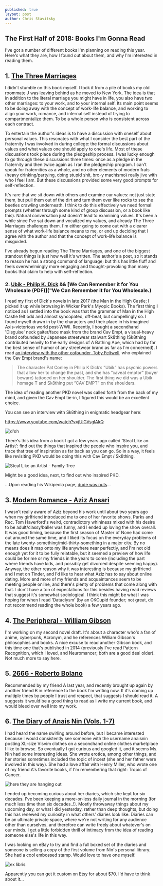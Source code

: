 ```yaml
---
published: true
layout: post
author: Chris Stavitsky
---
```

## The First Half of 2018: Books I'm Gonna Read

I've got a number of different books I'm planning on reading this year. Here's what they are, how I found out about them, and why I'm interested in reading them.

## 1. [The Three Marriages](https://www.amazon.com/Three-Marriages-Reimagining-Work-Relationship/dp/159448435X)

I didn't stumble on this book myself. I took it from a pile of books my old roommate J was leaving behind as he moved to New York. The idea is that in addition to the literal marriage you might have in life, you also have two other marriages: to your work, and to your internal self. Its main point seems to be doing away with the concept of work-life balance, and working to align your work, romance, and internal self instead of trying to compartmentalize them. To be a whole person who is consistent across each contract.

To entertain the author's ideas is to have a discussion with oneself about personal values. This resonates with what I consider the best part of the fraternity I was involved in during college: the formal discussions about values and what values one should apply to one's life. Most of these discussions took place during the pledgeship process. I was lucky enough to go through these discussions three times: once as a pledge in the fraternity and then twice again as I ran the pledgeship program. I can't speak for fraternities as a whole, and no other elements of modern frats (heavy drinking/partying, doing stupid shit, bro-y machismo) really jive with who I feel I am. But these discussions provided some very good prompts for self-reflection. 

It's rare that we sit down with others and examine our values: not just state them, but pull them out of the dirt and turn them over like rocks to see the beetles crawling underneath. I think to do this effectively we need formal prompts (whether through some kind of group discussion, or a book like this). Natural conversation just doesn't lead to examining values. It's been a while since I've sat down and vocalized my values, and already The Three Marriages challenges them. I'm either going to come out with a clearer sense of what work-life balance means to me, or end up deciding that I agree with the author and that the concept of work-life balance is misguided.

I've already begun reading The Three Marriages, and one of the biggest standout things is just how well it's written. The author's a poet, so it stands to reason he has a strong command of language; but this has little fluff and feels overwhelmingly more engaging and thought-provoking than many books that claim to help with self-reflection.

### 2. [Ubik - Philip K. Dick](https://www.amazon.com/Ubik-Philip-K-Dick/dp/0547572298) && [We Can Remember it for You Wholesale (PDF)]("We Can Remember it for You Wholesale.)

I read my first of Dick's novels in late 2017 (the Man in the High Castle; I picked it up while browsing in Wicker Park's Myopic Books). The first thing I noticed as I settled into the book was that the grammar of Man in the High Castle felt odd and almost syncopated, off-beat, but compellingly so. I found myself drawn in by the characters and their place in his imagined Axis-victorious world post-WWII. Recently, I bought a secondhand 'Disguise' neck gaiter/face mask from the brand Cav Empt, a visual-heavy brand cofounded by Japanese streetwear stalwart Sk8thing (Sk8thing contributed heavily to the early designs of A Bathing Ape, which had by far the best sense of humor of any streetwear brand as far as I'm concerned). I read [an interview with the other cofounder, Toby Feltwell](http://www.dazeddigital.com/fashion/article/31437/1/cav-empt-discuss-streetwear-grime-and-anonymity), who explained the Cav Empt brand's name: 

> The character Pat Conley in Philip K Dick’s “Ubik” has psychic powers that allow her to change the past, and she has “caveat emptor” (buyer beware) tattooed on her shoulder. The first thing we did was a Ubik homage T and Sk8thing put “CAV EMPT” on the shoulders.

The idea of reading another PKD novel was called forth from the back of my mind, and given the Cav Empt tie-in, I figured this would be an excellent choice. 

You can see an interview with Sk8thing in enigmatic headgear here:

https://www.youtube.com/watch?v=jUlGVsglAkQ

![d'oh]({{site.baseurl}}/_posts/sk8thing_interview.jpg)

There's this idea from a book I got a few years ago called 'Steal Like an Artist': find out the things that inspired the people who inspire you, and trace that tree of inspiration as far back as you can go. So in a way, it feels like revisiting PKD would be doing this with Cav Empt / Sk8thing.

![Steal Like an Artist - Family Tree]({{site.baseurl}}/_posts/steal_like_artist_family_tree.jpg)

Might be a good idea, next, to find out who inspired PKD. 

...Upon reading his Wikipedia page, [dude was nuts](https://en.wikipedia.org/wiki/Philip_K._Dick#Paranormal_experiences_and_mental_health_issues)...


## 3. [Modern Romance - Aziz Ansari](https://www.amazon.com/Modern-Romance-Aziz-Ansari/dp/0143109251)

I wasn't really aware of Aziz beyond his work until about two years ago when my girlfriend introduced me to one of her favorite shows, Parks and Rec. Tom Haverford's weird, contradictory whininess mixed with his desire to be adult/classy/baller was funny, and I ended up loving the show overall. It was good timing, because the first season of Master of None had come out around the same time, and I liked its focus on the everyday problems of the late twenty-something/mid-thirty-something in a major city. By no means does it map onto my life anywhere near perfectly, and I'm not old enough yet for it to be fully relatable, but it seemed a preview of how life could be for me or my friends in the years to come (including the part where friends have kids, and possibly get divorced despite seeming happy). Anyway, the other reason why it was interesting is because my girlfriend and I met on Tinder, and I'd like to hear what Aziz has to say about online dating. More and more of my friends and acquaintances seem to be meeting people online, and there's plenty of problems that come along with that. I don't have a ton of expectations for this besides having read reviews that suggest it's somewhat sociological. I think this might be what I was hoping for when I read 'Dataclysm' (by an OKCupid founder; not great, do not recommend reading the whole book) a few years ago.

## 4. [The Peripheral - William Gibson](https://www.amazon.com/Peripheral-William-Gibson/dp/0425276236)

I'm working on my second novel draft. It's about a character who's a fan of anime, cyberpunk, Acronym, and he references William Gibson's philosophies and books. A nice excuse to read another Gibson book, and this time one that's published in 2014 (previously I've read Pattern Recognition, which I loved, and Neuromancer; both are a good deal older). Not much more to say here.

## 5. [2666 - Roberto Bolano](https://www.amazon.com/2666-Novel-Roberto-Bola%C3%B1o/dp/0312429215/)

Recommended by my friend A last year, and recently brought up again by another friend B in reference to the book I'm writing now. If it's coming up multiple times by people I trust and respect, that suggests I should read it. A suggests it would be a good thing to read as I write my current book, and would bleed over well into my work.

## 6. [The Diary of Anais Nin (Vols. 1-7)](https://www.amazon.com/gp/product/B011M9IRT8/ref=series_rw_dp_sw)

I had heard the name swirling around before, but I became interested because I would consistently see someone with the username anaisnin posting XL-size Visvim clothes on a secondhand online clothes marketplace I like to browse. So eventually I got curious and googled it, and it seems Ms. Nin had some interesting ideas. She wrote erotica, among other things, and her stories sometimes included the topic of incest (she and her father were involved in this way). She had a love affair with Henry Miller, who wrote one of my friend A's favorite books, if I'm remembering that right: Tropic of Cancer.

![here they are hanging out]({{site.baseurl}}/_posts/anais_nin_henry_miller.jpg)

I ended up becoming curious about her diaries, which she kept for six decades. I've been keeping a more-or-less daily journal in the morning (for much less time than six decades..!). Mostly throwaway things about my upcoming day, or what I did yesterday, rather than deep thoughts, but doing this has renewed my curiosity in what others' diaries look like. Diaries can be an ultimate private space, where we're not writing for any audience other than ourselves, and therefore can write freely about whatever's on our minds. I get a little forbidden thrill of intimacy from the idea of reading someone else's life in this way.

I was looking on eBay to try and find a full boxed set of the diaries and someone is selling a copy of the first volume from Nin's personal library. She had a cool embossed stamp. Would love to have one myself.

![ex libris]({{site.baseurl}}/_posts/anais_nin_ex_libris.jpg)

Apparently you can get it custom on Etsy for about $70. I'd have to think about it...


